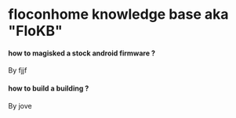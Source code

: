 # floconhome knowledge base aka "FloKB"

#### how to magisked a stock android firmware ?  
By fjjf

#### how to build a building ?  
By jove
